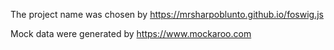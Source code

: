 The project name was chosen by https://mrsharpoblunto.github.io/foswig.js

Mock data were generated by https://www.mockaroo.com